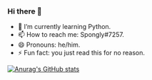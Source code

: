 ### Hi there 👋

- 🌱 I’m currently learning Python.
- 📫 How to reach me: Spongly#7257.
- 😄 Pronouns: he/him.
- ⚡ Fun fact: you just read this for no reason.

[![Anurag's GitHub stats](https://github-readme-stats.vercel.app/api?username=spongly)](https://github.com/anuraghazra/github-readme-stats)

